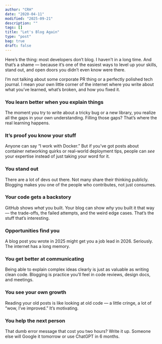 ```yaml
---
author: "CRH"
date: "2020-04-11"
modified: "2025-09-21"
description: ""
tags: []
title: "Let's Blog Again"
type: "post"
bag: true
draft: false
---
```


Here’s the thing: most developers don’t blog. I haven't in a long time. And that’s a shame — because it’s one of the easiest ways to level up your skills, stand out, and open doors you didn’t even know were there.

I’m not talking about some corporate PR thing or a perfectly polished tech journal. I mean your own little corner of the internet where you write about what you’ve learned, what’s broken, and how you fixed it.

### You learn better when you explain things
The moment you try to write about a tricky bug or a new library, you realize all the gaps in your own understanding. Filling those gaps? That’s where the real learning happens.

### It’s proof you know your stuff
Anyone can say “I work with Docker.” But if you’ve got posts about container networking quirks or real-world deployment tips, people can *see* your expertise instead of just taking your word for it.

### You stand out
There are a lot of devs out there. Not many share their thinking publicly. Blogging makes you one of the people who contributes, not just consumes.

### Your code gets a backstory
GitHub shows *what* you built. Your blog can show *why* you built it that way — the trade-offs, the failed attempts, and the weird edge cases. That’s the stuff that’s interesting.

### Opportunities find you
A blog post you wrote in 2025 might get you a job lead in 2026. Seriously. The internet has a long memory.

### You get better at communicating
Being able to explain complex ideas clearly is just as valuable as writing clean code. Blogging is practice you’ll feel in code reviews, design docs, and meetings.

### You see your own growth
Reading your old posts is like looking at old code — a little cringe, a lot of “wow, I’ve improved.” It’s motivating.

### You help the next person
That dumb error message that cost you two hours? Write it up. Someone else will Google it tomorrow or use ChatGPT in 6 months.